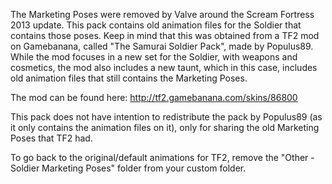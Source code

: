 The Marketing Poses were removed by Valve around the Scream Fortress 2013 update. This pack contains old animation files for the Soldier that contains those poses. Keep in mind that
this was obtained from a TF2 mod on Gamebanana, called "The Samurai Soldier Pack", made by Populus89. While the mod focuses in a new set for the Soldier, with weapons and cosmetics,
the mod also includes a new taunt, which in this case, includes old animation files that still contains the Marketing Poses.

The mod can be found here: http://tf2.gamebanana.com/skins/86800

This pack does not have intention to redistribute the pack by Populus89 (as it only contains the animation files on it), only for sharing the old Marketing Poses that TF2 had.

To go back to the original/default animations for TF2, remove the "Other - Soldier Marketing Poses" folder from your custom folder.